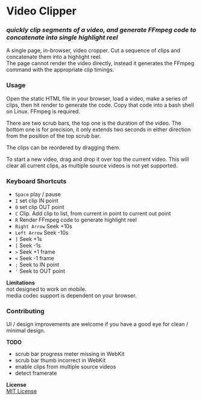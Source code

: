 # Video Clipper

### _quickly clip segments of a video, and generate FFmpeg code to concatenate into single highlight reel_

A single page, in-browser, video cropper. Cut a sequence of clips and concatenate them into a highlight reel.\
The page cannot render the video directly, instead it generates the FFmpeg command with the appropriate clip timings.

### Usage
Open the static HTML file in your browser, load a video, make a series of clips, then hit render to generate the code. Copy that code into a bash shell on Linux. FFmpeg is required.

There are two scrub bars, the top one is the duration of the video. The bottom one is for precision, it only extends two seconds in either direction from the position of the top scrub bar.

The clips can be reordered by dragging them.

To start a new video, drag and drop it over top the current video. This will clear all current clips, as multiple source videos is not yet supported.

### Keyboard Shortcuts
- `Space` play / pause
- `I` set clip IN point
- `O` set clip OUT point
- `C` Clip. Add clip to list, from current in point to current out point
- `R` Render FFmpeg code to generate highlight reel
- `Right Arrow` Seek +10s
- `Left Arrow` Seek -10s
- `]` Seek +1s
- `[` Seek -1s
- `>` Seek +1 frame
- `<` Seek -1 frame
- `;` Seek to IN point
- `'` Seek to OUT point

__Limitations__\
not designed to work on mobile.\
media codec support is dependent on your browser.

### Contributing
UI / design improvements are welcome if you have a good eye for clean / minimal design.

__TODO__
- scrub bar progress meter missing in WebKit
- scrub bar thumb incorrect in WebKit
- enable clips from multiple source videos
- detect framerate

__License__\
[MIT License](!LICENSE)


